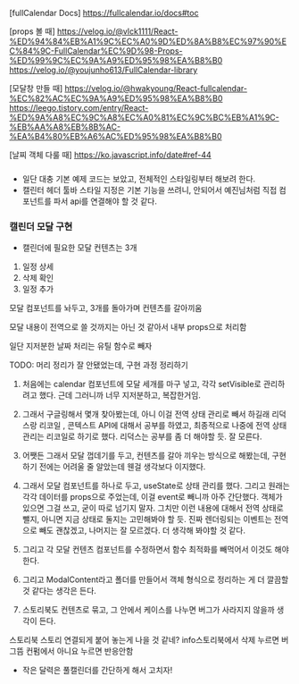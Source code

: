 [fullCalendar Docs]
https://fullcalendar.io/docs#toc

[props 볼 때]
https://velog.io/@vlck1111/React-%ED%94%84%EB%A1%9C%EC%A0%9D%ED%8A%B8%EC%97%90%EC%84%9C-FullCalendar%EC%9D%98-Props-%ED%99%9C%EC%9A%A9%ED%95%98%EA%B8%B0
https://velog.io/@youjunho613/FullCalendar-library

[모달창 만들 때]
https://velog.io/@hwakyoung/React-fullcalendar-%EC%82%AC%EC%9A%A9%ED%95%98%EA%B8%B0
https://leego.tistory.com/entry/React-%ED%9A%A8%EC%9C%A8%EC%A0%81%EC%9C%BC%EB%A1%9C-%EB%AA%A8%EB%8B%AC-%EA%B4%80%EB%A6%AC%ED%95%98%EA%B8%B0

[날찌 객체 다룰 때]
https://ko.javascript.info/date#ref-44

###

- 일단 대충 기본 예제 코드는 보았고, 전체적인 스타일링부터 해보려 한다.
- 캘린터 헤더 툴바 스타일 지정은 기본 기능을 쓰려니, 안되어서 예진님처럼 직접 컴포넌트를 파서 api를 연결해야 할 것 같다.

### 캘린더 모달 구현

- 캘린더에 필요한 모달 컨텐츠는 3개

1. 일정 상세
2. 삭제 확인
3. 일정 추가

모달 컴포넌트를 놔두고, 3개를 돌아가며 컨텐츠를 갈아끼움

모달 내용이 전역으로 쓸 것까지는 아닌 것 같아서 내부 props으로 처리함

일단 지저분한 날짜 처리는 유틸 함수로 빼자

TODO: 머리 정리가 잘 안됐었는데, 구현 과정 정리하기

1. 처음에는 calendar 컴포넌트에 모달 세개를 마구 넣고, 각각 setVisible로 관리하려고 했다. 근데 그러니까 너무 지저분하고, 복잡한거임.

2. 그래서 구글링해서 몇개 찾아봤는데, 아니 이걸 전역 상태 관리로 빼서 하길래 리덕스랑 리코일 , 콘텍스트 API에 대해서 공부를 하였고, 최종적으로 나중에 전역 상태 관리는 리코일로 하기로 했다. 리덕스는 공부를 좀 더 해야할 듯. 잘 모른다.

3. 어쨋든 그래서 모달 껍데기를 두고, 컨텐츠를 갈아 끼우는 방식으로 해봤는데, 구현하기 전에는 어려울 줄 알았는데 웬걸 생각보다 이지했다.

4. 그래서 모달 컴포넌트를 하나로 두고, useState로 상태 관리를 했다. 그리고 원래는 각각 데이터를 props으로 주었는데, 이걸 event로 빼니까 아주 간단했다. 객체가 있으면 그걸 쓰고, 굳이 따로 넘기지 말자.
   그치만 이런 내용에 대해서 전역 상태로 뺄지, 아니면 지금 상태로 둘지는 고민해봐야 할 듯. 진짜 렌더링되는 이벤트는 전역으로 빼도 괜찮겠고, 나머지는 잘 모르겠다. 더 생각해 봐야할 것 같다.

5. 그리고 각 모달 컨텐츠 컴포넌트를 수정하면서 함수 최적화를 빼먹어서 이것도 해야한다.

6. 그리고 ModalContent라고 폴더를 만들어서 객체 형식으로 정리하는 게 더 깔끔할 것 같다는 생각은 든다.

7. 스토리북도 컨텐츠로 묶고, 그 안에서 케이스를 나누면 버그가 사라지지 않을까 생각이 든다.

스토리북 스토리 연결되게 붙어 놓는게 나을 것 같네?
info스토리북에서 삭제 누르면 버그뜸
컨펌에서 아니요 누르면 반응안함

- 작은 달력은 풀캘린더를 간단하게 해서 고치자!

